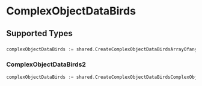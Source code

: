 # ComplexObjectDataBirds


## Supported Types

### 

```go
complexObjectDataBirds := shared.CreateComplexObjectDataBirdsArrayOfany([]interface{}{/* values here */})
```

### ComplexObjectDataBirds2

```go
complexObjectDataBirds := shared.CreateComplexObjectDataBirdsComplexObjectDataBirds2(shared.ComplexObjectDataBirds2{/* values here */})
```

